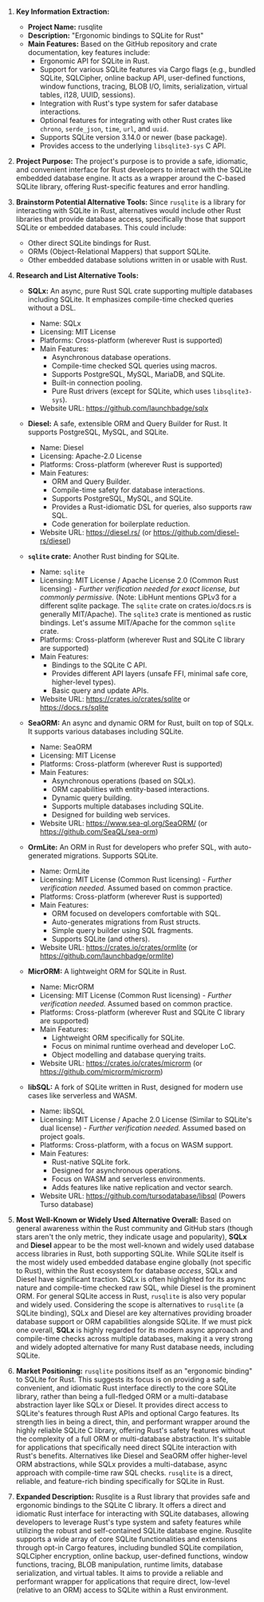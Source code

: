 1.  **Key Information Extraction:**
    *   **Project Name:** rusqlite
    *   **Description:** "Ergonomic bindings to SQLite for Rust"
    *   **Main Features:** Based on the GitHub repository and crate documentation, key features include:
        *   Ergonomic API for SQLite in Rust.
        *   Support for various SQLite features via Cargo flags (e.g., bundled SQLite, SQLCipher, online backup API, user-defined functions, window functions, tracing, BLOB I/O, limits, serialization, virtual tables, i128, UUID, sessions).
        *   Integration with Rust's type system for safer database interactions.
        *   Optional features for integrating with other Rust crates like `chrono`, `serde_json`, `time`, `url`, and `uuid`.
        *   Supports SQLite version 3.14.0 or newer (base package).
        *   Provides access to the underlying `libsqlite3-sys` C API.

2.  **Project Purpose:**
    The project's purpose is to provide a safe, idiomatic, and convenient interface for Rust developers to interact with the SQLite embedded database engine. It acts as a wrapper around the C-based SQLite library, offering Rust-specific features and error handling.

3.  **Brainstorm Potential Alternative Tools:**
    Since `rusqlite` is a library for interacting with SQLite in Rust, alternatives would include other Rust libraries that provide database access, specifically those that support SQLite or embedded databases. This could include:
    *   Other direct SQLite bindings for Rust.
    *   ORMs (Object-Relational Mappers) that support SQLite.
    *   Other embedded database solutions written in or usable with Rust.

4.  **Research and List Alternative Tools:**

    *   **SQLx:** An async, pure Rust SQL crate supporting multiple databases including SQLite. It emphasizes compile-time checked queries without a DSL.
        *   Name: SQLx
        *   Licensing: MIT License
        *   Platforms: Cross-platform (wherever Rust is supported)
        *   Main Features:
            *   Asynchronous database operations.
            *   Compile-time checked SQL queries using macros.
            *   Supports PostgreSQL, MySQL, MariaDB, and SQLite.
            *   Built-in connection pooling.
            *   Pure Rust drivers (except for SQLite, which uses `libsqlite3-sys`).
        *   Website URL: https://github.com/launchbadge/sqlx

    *   **Diesel:** A safe, extensible ORM and Query Builder for Rust. It supports PostgreSQL, MySQL, and SQLite.
        *   Name: Diesel
        *   Licensing: Apache-2.0 License
        *   Platforms: Cross-platform (wherever Rust is supported)
        *   Main Features:
            *   ORM and Query Builder.
            *   Compile-time safety for database interactions.
            *   Supports PostgreSQL, MySQL, and SQLite.
            *   Provides a Rust-idiomatic DSL for queries, also supports raw SQL.
            *   Code generation for boilerplate reduction.
        *   Website URL: https://diesel.rs/ (or https://github.com/diesel-rs/diesel)

    *   **`sqlite` crate:** Another Rust binding for SQLite.
        *   Name: `sqlite`
        *   Licensing: MIT License / Apache License 2.0 (Common Rust licensing) - *Further verification needed for exact license, but commonly permissive.* (Note: LibHunt mentions GPLv3 for a different sqlite package. The `sqlite` crate on crates.io/docs.rs is generally MIT/Apache). The `sqlite3` crate is mentioned as rustic bindings. Let's assume MIT/Apache for the common `sqlite` crate.
        *   Platforms: Cross-platform (wherever Rust and SQLite C library are supported)
        *   Main Features:
            *   Bindings to the SQLite C API.
            *   Provides different API layers (unsafe FFI, minimal safe core, higher-level types).
            *   Basic query and update APIs.
        *   Website URL: https://crates.io/crates/sqlite or https://docs.rs/sqlite

    *   **SeaORM:** An async and dynamic ORM for Rust, built on top of SQLx. It supports various databases including SQLite.
        *   Name: SeaORM
        *   Licensing: MIT License
        *   Platforms: Cross-platform (wherever Rust is supported)
        *   Main Features:
            *   Asynchronous operations (based on SQLx).
            *   ORM capabilities with entity-based interactions.
            *   Dynamic query building.
            *   Supports multiple databases including SQLite.
            *   Designed for building web services.
        *   Website URL: https://www.sea-ql.org/SeaORM/ (or https://github.com/SeaQL/sea-orm)

    *   **OrmLite:** An ORM in Rust for developers who prefer SQL, with auto-generated migrations. Supports SQLite.
        *   Name: OrmLite
        *   Licensing: MIT License (Common Rust licensing) - *Further verification needed.* Assumed based on common practice.
        *   Platforms: Cross-platform (wherever Rust is supported)
        *   Main Features:
            *   ORM focused on developers comfortable with SQL.
            *   Auto-generates migrations from Rust structs.
            *   Simple query builder using SQL fragments.
            *   Supports SQLite (and others).
        *   Website URL: https://crates.io/crates/ormlite (or https://github.com/launchbadge/ormlite)

    *   **MicrORM:** A lightweight ORM for SQLite in Rust.
        *   Name: MicrORM
        *   Licensing: MIT License (Common Rust licensing) - *Further verification needed.* Assumed based on common practice.
        *   Platforms: Cross-platform (wherever Rust and SQLite C library are supported)
        *   Main Features:
            *   Lightweight ORM specifically for SQLite.
            *   Focus on minimal runtime overhead and developer LoC.
            *   Object modelling and database querying traits.
        *   Website URL: https://crates.io/crates/microrm (or https://github.com/microrm/microrm)

    *   **libSQL:** A fork of SQLite written in Rust, designed for modern use cases like serverless and WASM.
        *   Name: libSQL
        *   Licensing: MIT License / Apache 2.0 License (Similar to SQLite's dual license) - *Further verification needed.* Assumed based on project goals.
        *   Platforms: Cross-platform, with a focus on WASM support.
        *   Main Features:
            *   Rust-native SQLite fork.
            *   Designed for asynchronous operations.
            *   Focus on WASM and serverless environments.
            *   Adds features like native replication and vector search.
        *   Website URL: https://github.com/tursodatabase/libsql (Powers Turso database)

5.  **Most Well-Known or Widely Used Alternative Overall:**
    Based on general awareness within the Rust community and GitHub stars (though stars aren't the only metric, they indicate usage and popularity), **SQLx** and **Diesel** appear to be the most well-known and widely used database access libraries in Rust, both supporting SQLite. While SQLite itself is the most widely used embedded database engine globally (not specific to Rust), within the Rust ecosystem for database *access*, SQLx and Diesel have significant traction. SQLx is often highlighted for its async nature and compile-time checked raw SQL, while Diesel is the prominent ORM. For general SQLite access in Rust, `rusqlite` is also very popular and widely used. Considering the scope is alternatives to `rusqlite` (a SQLite binding), SQLx and Diesel are key alternatives providing broader database support or ORM capabilities alongside SQLite. If we must pick one overall, **SQLx** is highly regarded for its modern async approach and compile-time checks across multiple databases, making it a very strong and widely adopted alternative for many Rust database needs, including SQLite.

6.  **Market Positioning:**
    `rusqlite` positions itself as an "ergonomic binding" to SQLite for Rust. This suggests its focus is on providing a safe, convenient, and idiomatic Rust interface directly to the core SQLite library, rather than being a full-fledged ORM or a multi-database abstraction layer like SQLx or Diesel. It provides direct access to SQLite's features through Rust APIs and optional Cargo features. Its strength lies in being a direct, thin, and performant wrapper around the highly reliable SQLite C library, offering Rust's safety features without the complexity of a full ORM or multi-database abstraction. It's suitable for applications that specifically need direct SQLite interaction with Rust's benefits. Alternatives like Diesel and SeaORM offer higher-level ORM abstractions, while SQLx provides a multi-database, async approach with compile-time raw SQL checks. `rusqlite` is a direct, reliable, and feature-rich binding specifically for SQLite in Rust.

7.  **Expanded Description:**
    Rusqlite is a Rust library that provides safe and ergonomic bindings to the SQLite C library. It offers a direct and idiomatic Rust interface for interacting with SQLite databases, allowing developers to leverage Rust's type system and safety features while utilizing the robust and self-contained SQLite database engine. Rusqlite supports a wide array of core SQLite functionalities and extensions through opt-in Cargo features, including bundled SQLite compilation, SQLCipher encryption, online backup, user-defined functions, window functions, tracing, BLOB manipulation, runtime limits, database serialization, and virtual tables. It aims to provide a reliable and performant wrapper for applications that require direct, low-level (relative to an ORM) access to SQLite within a Rust environment.